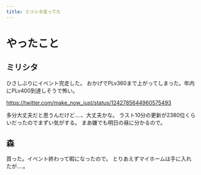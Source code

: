 ```yaml
---
title: ミリシタ走ってた
---
```


# やったこと

## ミリシタ

ひさしぶりにイベント完走した。
おかげでPLv360まで上がってしまった。年内にPLv400到達しそうで怖い。

<https://twitter.com/make_now_just/status/1242785644960575493>

多分大丈夫だと思うんだけど‥‥、大丈夫かな。
ラスト10分の更新が2380位くらいだったのでまずい気がする。
まあ嫌でも明日の昼に分かるので。

## 森

買った。イベント終わって暇になったので。
とりあえずマイホームは手に入れたが‥‥。
